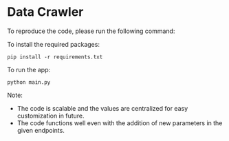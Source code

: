# **Data Crawler**

To reproduce the code, please run the following command:

To install the required packages:
````
pip install -r requirements.txt
````

To run the app:
````
python main.py
````

Note:
- The code is scalable and the values are centralized for easy customization in future.
- The code functions well even with the addition of new parameters in the given endpoints.
